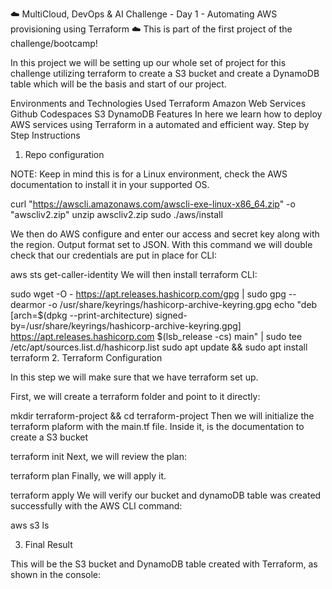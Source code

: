☁️ MultiCloud, DevOps & AI Challenge - Day 1 - Automating AWS provisioning using Terraform ☁️
This is part of the first project of the challenge/bootcamp!

In this project we will be setting up our whole set of project for this challenge utilizing terraform to create a S3 bucket and create a DynamoDB table which will be the basis and start of our project.

Environments and Technologies Used
Terraform
Amazon Web Services
Github Codespaces
S3
DynamoDB
Features
In here we learn how to deploy AWS services using Terraform in a automated and efficient way.
Step by Step Instructions
1. Repo configuration

NOTE: Keep in mind this is for a Linux environment, check the AWS documentation to install it in your supported OS.

curl "https://awscli.amazonaws.com/awscli-exe-linux-x86_64.zip" -o "awscliv2.zip" unzip awscliv2.zip sudo ./aws/install

We then do AWS configure and enter our access and secret key along with the region. Output format set to JSON. With this command we will double check that our credentials are put in place for CLI:

aws sts get-caller-identity
We will then install terraform CLI:

sudo wget -O - https://apt.releases.hashicorp.com/gpg | sudo gpg --dearmor -o /usr/share/keyrings/hashicorp-archive-keyring.gpg
echo "deb [arch=$(dpkg --print-architecture) signed-by=/usr/share/keyrings/hashicorp-archive-keyring.gpg] https://apt.releases.hashicorp.com $(lsb_release -cs) main" | sudo tee /etc/apt/sources.list.d/hashicorp.list
sudo apt update && sudo apt install terraform
2. Terraform Configuration

In this step we will make sure that we have terraform set up.

First, we will create a terraform folder and point to it directly:

mkdir terraform-project && cd terraform-project
Then we will initialize the terraform plaform with the main.tf file. Inside it, is the documentation to create a S3 bucket

terraform init
Next, we will review the plan:

terraform plan
Finally, we will apply it.

terraform apply
We will verify our bucket and dynamoDB table was created successfully with the AWS CLI command:

aws s3 ls

3. Final Result

This will be the S3 bucket and DynamoDB table created with Terraform, as shown in the console:
